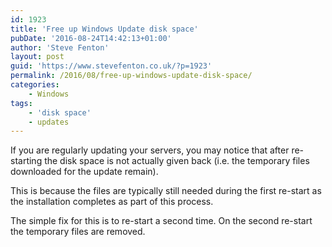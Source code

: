 ```yaml
---
id: 1923
title: 'Free up Windows Update disk space'
pubDate: '2016-08-24T14:42:13+01:00'
author: 'Steve Fenton'
layout: post
guid: 'https://www.stevefenton.co.uk/?p=1923'
permalink: /2016/08/free-up-windows-update-disk-space/
categories:
    - Windows
tags:
    - 'disk space'
    - updates
---
```


If you are regularly updating your servers, you may notice that after re-starting the disk space is not actually given back (i.e. the temporary files downloaded for the update remain).

This is because the files are typically still needed during the first re-start as the installation completes as part of this process.

The simple fix for this is to re-start a second time. On the second re-start the temporary files are removed.